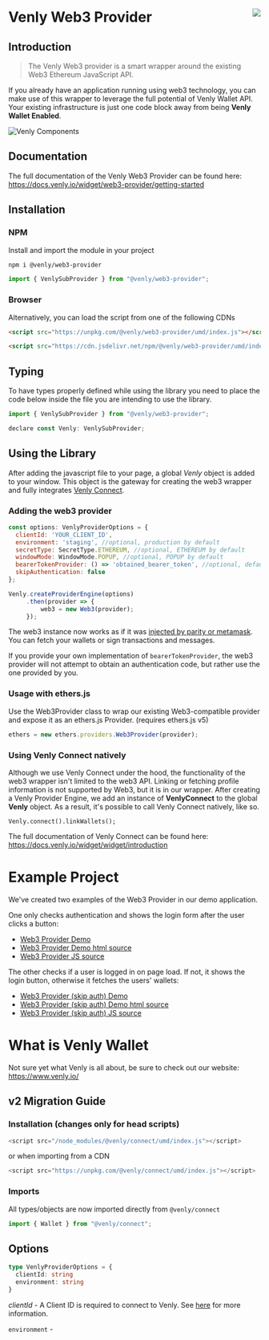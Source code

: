 Venly Web3 Provider<img align="right" src="https://github.com/ArkaneNetwork.png?size=30" />
===
## Introduction

> The Venly Web3 provider is a smart wrapper around the existing Web3 Ethereum JavaScript API.

If you already have an application running using web3 technology, you can make use of this wrapper to leverage the full potential of Venly Wallet API.
Your existing infrastructure is just one code block away from being **Venly Wallet Enabled**.

![Venly Components](https://i.imgur.com/T5sWhZa.png)

## Documentation
The full documentation of the Venly Web3 Provider can be found here: https://docs.venly.io/widget/web3-provider/getting-started

## Installation

### NPM

Install and import the module in your project

```bash
npm i @venly/web3-provider
```

```javascript
import { VenlySubProvider } from "@venly/web3-provider";
```
### Browser

Alternatively, you can load the script from one of the following CDNs

```html
<script src="https://unpkg.com/@venly/web3-provider/umd/index.js"></script>
```

```html
<script src="https://cdn.jsdelivr.net/npm/@venly/web3-provider/umd/index.js"></script>
```

## Typing

To have types properly defined while using the library you need to place the code below inside the file you are intending to use the library.

```javascript
import { VenlySubProvider } from "@venly/web3-provider";

declare const Venly: VenlySubProvider;
```

## Using the Library

After adding the javascript file to your page, a global *Venly* object is added to your window. This object is the gateway for creating the web3 wrapper and fully integrates [Venly Connect](https://docs.venly.io/widget/widget/introduction).

### Adding the web3 provider

```javascript
const options: VenlyProviderOptions = {
  clientId: 'YOUR_CLIENT_ID',
  environment: 'staging', //optional, production by default  
  secretType: SecretType.ETHEREUM, //optional, ETHEREUM by default  
  windowMode: WindowMode.POPUP, //optional, POPUP by default
  bearerTokenProvider: () => 'obtained_bearer_token', //optional, default undefined
  skipAuthentication: false
};

Venly.createProviderEngine(options)
     .then(provider => {
         web3 = new Web3(provider);
     });
```

The web3 instance now works as if it was [injected by parity or metamask](https://github.com/ethereum/wiki/wiki/JavaScript-API). You can fetch your wallets or sign transactions and messages. 

If you provide your own implementation of `bearerTokenProvider`, the web3 provider will not attempt to obtain an authentication code, but rather use the one provided by you.

### Usage with ethers.js

Use the Web3Provider class to wrap our existing Web3-compatible provider and expose it as an ethers.js Provider. (requires ethers.js v5)

```javascript
ethers = new ethers.providers.Web3Provider(provider);
```

### Using Venly Connect natively

Although we use Venly Connect under the hood, the functionality of the web3 wrapper isn't limited to the web3 API. Linking or fetching profile information is not supported by Web3, but it is in our wrapper.
After creating a Venly Provider Engine, we add an instance of **VenlyConnect** to the global **Venly** object. As a result, it's possible to call Venly Connect natively, like so.

```
Venly.connect().linkWallets();
```

The full documentation of Venly Connect can be found here: https://docs.venly.io/widget/widget/introduction

# Example Project
We've created two examples of the Web3 Provider in our demo application.

One only checks authentication and shows the login form after the user clicks a button:
* [Web3 Provider Demo](https://demo.arkane.network/pages/web3-provider)
* [Web3 Provider Demo html source](https://github.com/ArkaneNetwork/Arketype/blob/develop/pages/web3-provider.html)
* [Web3 Provider JS source](https://github.com/ArkaneNetwork/Arketype/blob/develop/assets/js/web3-provider.js)

The other checks if a user is logged in on page load. If not, it shows the login button, otherwise it fetches the users' wallets:
* [Web3 Provider (skip auth) Demo](https://demo.arkane.network/pages/web3-provider-skip-auth)
* [Web3 Provider (skip auth) Demo html source](https://github.com/ArkaneNetwork/Arketype/blob/develop/pages/web3-provider-skip-auth.html)
* [Web3 Provider (skip auth) JS source](https://github.com/ArkaneNetwork/Arketype/blob/develop/assets/js/web3-provider-skip-auth.js)

# What is Venly Wallet
Not sure yet what Venly is all about, be sure to check out our website: https://www.venly.io/

## v2 Migration Guide

### Installation (changes only for head scripts)

```javascript
<script src="/node_modules/@venly/connect/umd/index.js"></script>
```

or when importing from a CDN

```javascript
<script src="https://unpkg.com/@venly/connect/umd/index.js"></script>
```

### Imports

All types/objects are now imported directly from `@venly/connect`

```javascript
import { Wallet } from "@venly/connect";
```

## Options

```typescript
type VenlyProviderOptions = {
  clientId: string
  environment: string
}
```

*clientId* - A Client ID is required to connect to Venly. See [here](https://docs.venly.io/widget/deep-dive/authentication#client-id) for more information.

`environment` - 
